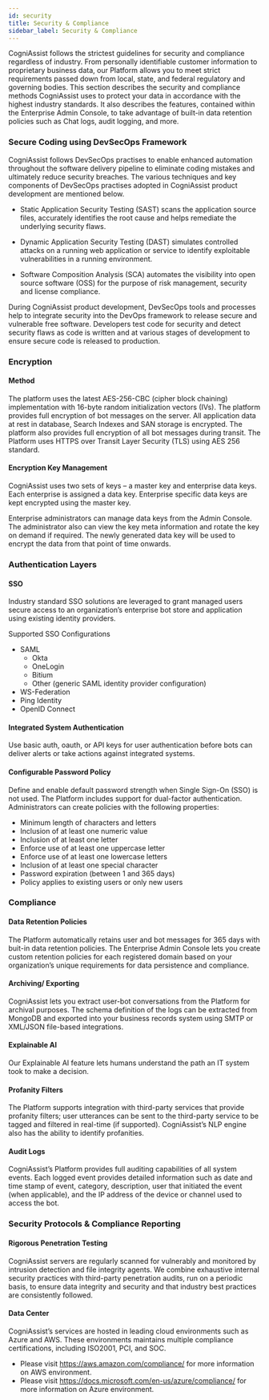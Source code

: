 ```yaml
---
id: security
title: Security & Compliance
sidebar_label: Security & Compliance
---
```


CogniAssist follows the strictest guidelines for security and compliance regardless of industry. From personally identifiable customer information to proprietary business data, our Platform allows you to meet strict requirements passed down from local,
state, and federal regulatory and governing bodies.
This section describes the security and compliance methods CogniAssist uses to protect your data in accordance with the highest industry standards. It also describes the features, contained within the Enterprise Admin Console, to take advantage of
built-in data retention policies such as Chat logs, audit logging, and more.

### Secure Coding using DevSecOps Framework

CogniAssist follows DevSecOps practises to enable enhanced automation throughout the software delivery pipeline to eliminate coding mistakes and ultimately reduce security breaches. The various techniques and key components of DevSecOps practises adopted in CogniAssist product development are mentioned below.

* Static Application Security Testing (SAST) scans the application source files, accurately identifies the root cause and helps remediate the underlying security flaws.

* Dynamic Application Security Testing (DAST) simulates controlled attacks on a running web application or service to identify exploitable vulnerabilities in a running environment.

* Software Composition Analysis (SCA) automates the visibility into open source software (OSS) for the purpose of risk management, security and license compliance. 

During CogniAssist product development, DevSecOps tools and processes help to integrate security into the DevOps framework to release secure and vulnerable free software. Developers test code for security and detect security flaws as code is written and at various stages of development to ensure secure code is released to production.

### Encryption 

#### Method
The platform uses the latest AES-256-CBC (cipher block chaining) implementation with 16-byte random initialization vectors
(IVs). The platform provides full encryption of bot messages on the server. All application data at rest in database, Search
Indexes and SAN storage is encrypted. The platform also provides full encryption of all bot messages during transit. The
Platform uses HTTPS over Transit Layer Security (TLS) using AES 256 standard.

#### Encryption Key Management

CogniAssist uses two sets of keys – a master key and enterprise data keys. Each enterprise is assigned a data key. Enterprise
specific data keys are kept encrypted using the master key. 

<!-- The master key is provisioned and stored using HSM backed
Key Management Service. Enterprise data keys are rotated periodically or on demand. -->

Enterprise administrators can manage data keys from the Admin Console. The administrator also can view the key meta information and rotate the key on demand if required. The newly generated data key will be used to encrypt the data from that
point of time onwards. 


### Authentication Layers

#### SSO
Industry standard SSO solutions are leveraged to grant managed users secure
access to an organization’s enterprise bot store and application using existing
identity providers.


Supported SSO Configurations
* SAML
    * Okta
    * OneLogin
    * Bitium
    * Other (generic SAML identity provider configuration)
* WS-Federation
* Ping Identity
* OpenID Connect

#### Integrated System Authentication
Use basic auth, oauth, or API keys for user authentication before bots can
deliver alerts or take actions against integrated systems.

#### Configurable Password Policy
Define and enable default password strength when Single Sign-On (SSO) is
not used. The Platform includes support for dual-factor authentication. Administrators can create policies with the following properties:
* Minimum length of characters and letters
* Inclusion of at least one numeric value
* Inclusion of at least one letter
* Enforce use of at least one uppercase letter
* Enforce use of at least one lowercase letters
* Inclusion of at least one special character
* Password expiration (between 1 and 365 days)
* Policy applies to existing users or only new users


<!-- ### Domain Verification
For additional security, the Platform requires that you verify your domain and register your CogniAssist account to your domain
before bots can be used. CogniAssist provides a unique .TXT record to add to your domain settings or <meta> tag for your web
site home page. These tokens let you initiate a domain verification check in the Bots Admin console. After verification, the
Platform provides detailed information related to your domain, such as verification method used, date, and any associated
comments.  -->


### Compliance
#### Data Retention Policies
The Platform automatically retains user and bot messages for 365 days with buit-in data retention policies. The Enterprise
Admin Console lets you create custom retention policies for each registered domain based on your organization’s unique
requirements for data persistence and compliance.

#### Archiving/ Exporting
CogniAssist lets you extract user-bot conversations from the Platform for archival purposes. The schema definition of the logs
can be extracted from MongoDB and exported into your business records system using SMTP or XML/JSON file-based
integrations.

#### Explainable AI
Our Explainable AI feature lets humans understand the path an IT system took to make a decision.

<!-- #### Log Discovery
CogniAssist provides a Platform that facilitates compliance with federal regulations for HIPAA, PCI, FINRA, and others. The Enterprise Admin Console lets you perform searches for user and bot content, across all deployments, usually for
civil or government investigations. Evidence surfaced by these searches can be retained for any specified duration. Administrators can also provide secure custodian access to on-hold content for internal or external inquiries. -->

#### Profanity Filters
The Platform supports integration with third-party services that provide profanity filters; user utterances can be sent to the
third-party service to be tagged and filtered in real-time (if supported). CogniAssist’s NLP engine also has the ability to identify
profanities.

#### Audit Logs
CogniAssist’s Platform provides full auditing capabilities of all system events. Each logged event provides detailed
information such as date and time stamp of event, category, description, user that initiated the event (when applicable), and
the IP address of the device or channel used to access the bot.

### Security Protocols & Compliance Reporting

#### Rigorous Penetration Testing
CogniAssist servers are regularly scanned for vulnerably and monitored by intrusion detection and file integrity agents. We combine exhaustive internal security practices with third-party penetration audits, run on a periodic basis, to ensure data integrity and security and that industry best practices are consistently followed.

#### Data Center
CogniAssist’s services are hosted in leading cloud environments such as Azure and AWS. These environments maintains multiple compliance
certifications, including ISO2001, PCI, and SOC. 

* Please visit https://aws.amazon.com/compliance/ for more information on AWS environment.
* Please visit https://docs.microsoft.com/en-us/azure/compliance/ for more information on Azure environment.

<!-- 
#### Service Organization Control Report (SOC)
CogniAssist is SOC2 Type 1 compliant. A report of our most recent audit can be shared on request by support@cogniassist.com. -->